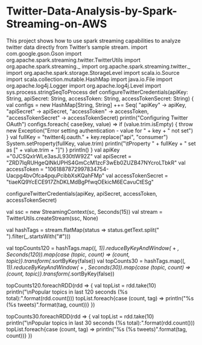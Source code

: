 # Twitter-Data-Analysis-by-Spark-Streaming-on-AWS
This project shows how to use spark streaming capabilities to analyze twitter data directly from Twitter’s sample stream.
import com.google.gson.Gson
import org.apache.spark.streaming.twitter.TwitterUtils
import org.apache.spark.streaming._
import org.apache.spark.streaming.twitter._
import org.apache.spark.storage.StorageLevel
import scala.io.Source
import scala.collection.mutable.HashMap
import java.io.File
import org.apache.log4j.Logger
import org.apache.log4j.Level
import sys.process.stringSeqToProcess
def configureTwitterCredentials(apiKey: String, apiSecret: String, accessToken: String, accessTokenSecret: String) {
  val configs = new HashMap[String, String] ++= Seq(
    "apiKey" -> apiKey, "apiSecret" -> apiSecret, "accessToken" -> accessToken, "accessTokenSecret" -> accessTokenSecret)
  println("Configuring Twitter OAuth")
  configs.foreach{ case(key, value) =>
    if (value.trim.isEmpty) {
      throw new Exception("Error setting authentication - value for " + key + " not set")
    }
    val fullKey = "twitter4j.oauth." + key.replace("api", "consumer")
    System.setProperty(fullKey, value.trim)
    println("\tProperty " + fullKey + " set as [" + value.trim + "]")
  }
  println()
}
val apiKey ="0JCSQxlrWLe3asJL930tlW92Z"
val apiSecret = "ZRD7IqRUHgeQlNkUPHS4GmCcM1zcF3wEb0ZUZB47NYcroLTbkR"
val accessToken = "1061887872997834754-Uacpg4bvOfca4pquPcibbXsKQahFMp"
val accessTokenSecret = "tiaeKQ9YcECE917ZhDKLMdBgPfwqOEkicM6ECavuCtESg"

configureTwitterCredentials(apiKey, apiSecret, accessToken, accessTokenSecret)

val ssc = new StreamingContext(sc, Seconds(15))
val stream = TwitterUtils.createStream(ssc, None)

val hashTags = stream.flatMap(status => status.getText.split(" ").filter(_.startsWith("#")))

val topCounts120 = hashTags.map((_, 1)).reduceByKeyAndWindow(_ + _, Seconds(120)).map{case (topic, count) => (count, topic)}.transform(_.sortByKey(false))
val topCounts30 = hashTags.map((_, 1)).reduceByKeyAndWindow(_ + _, Seconds(30)).map{case (topic, count) => (count, topic)}.transform(_.sortByKey(false))

topCounts120.foreachRDD(rdd => {
  val topList = rdd.take(10)
  println("\nPopular topics in last 120 seconds (%s total):".format(rdd.count()))
  topList.foreach{case (count, tag) => println("%s (%s tweets)".format(tag, count))}
})

topCounts30.foreachRDD(rdd => {
  val topList = rdd.take(10)
  println("\nPopular topics in last 30 seconds (%s total):".format(rdd.count()))
  topList.foreach{case (count, tag) => println("%s (%s tweets)".format(tag, count))}
})
